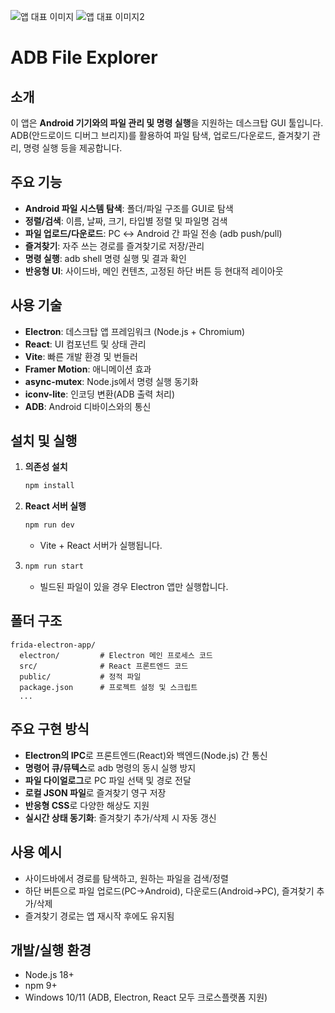 ![앱 대표 이미지](assert/image.webp)
![앱 대표 이미지2](assert/image2.png)

# ADB File Explorer

## 소개

이 앱은 **Android 기기와의 파일 관리 및 명령 실행**을 지원하는 데스크탑 GUI 툴입니다.  
ADB(안드로이드 디버그 브리지)를 활용하여 파일 탐색, 업로드/다운로드, 즐겨찾기 관리, 명령 실행 등을 제공합니다.

## 주요 기능

- **Android 파일 시스템 탐색**: 폴더/파일 구조를 GUI로 탐색
- **정렬/검색**: 이름, 날짜, 크기, 타입별 정렬 및 파일명 검색
- **파일 업로드/다운로드**: PC ↔ Android 간 파일 전송 (adb push/pull)
- **즐겨찾기**: 자주 쓰는 경로를 즐겨찾기로 저장/관리
- **명령 실행**: adb shell 명령 실행 및 결과 확인
- **반응형 UI**: 사이드바, 메인 컨텐츠, 고정된 하단 버튼 등 현대적 레이아웃

## 사용 기술

- **Electron**: 데스크탑 앱 프레임워크 (Node.js + Chromium)
- **React**: UI 컴포넌트 및 상태 관리
- **Vite**: 빠른 개발 환경 및 번들러
- **Framer Motion**: 애니메이션 효과
- **async-mutex**: Node.js에서 명령 실행 동기화
- **iconv-lite**: 인코딩 변환(ADB 출력 처리)
- **ADB**: Android 디바이스와의 통신

## 설치 및 실행

1. **의존성 설치**
   ```bash
   npm install
   ```

2. **React 서버 실행**
   ```bash
   npm run dev
   ```
   - Vite + React 서버가 실행됩니다.

3. 
   ```bash
   npm run start
   ```
   - 빌드된 파일이 있을 경우 Electron 앱만 실행합니다.

## 폴더 구조

```
frida-electron-app/
  electron/         # Electron 메인 프로세스 코드
  src/              # React 프론트엔드 코드
  public/           # 정적 파일
  package.json      # 프로젝트 설정 및 스크립트
  ...
```

## 주요 구현 방식

- **Electron의 IPC**로 프론트엔드(React)와 백엔드(Node.js) 간 통신
- **명령어 큐/뮤텍스**로 adb 명령의 동시 실행 방지
- **파일 다이얼로그**로 PC 파일 선택 및 경로 전달
- **로컬 JSON 파일**로 즐겨찾기 영구 저장
- **반응형 CSS**로 다양한 해상도 지원
- **실시간 상태 동기화**: 즐겨찾기 추가/삭제 시 자동 갱신

## 사용 예시

- 사이드바에서 경로를 탐색하고, 원하는 파일을 검색/정렬
- 하단 버튼으로 파일 업로드(PC→Android), 다운로드(Android→PC), 즐겨찾기 추가/삭제
- 즐겨찾기 경로는 앱 재시작 후에도 유지됨

## 개발/실행 환경

- Node.js 18+
- npm 9+
- Windows 10/11 (ADB, Electron, React 모두 크로스플랫폼 지원)

